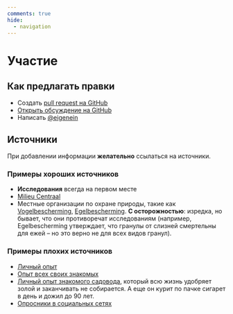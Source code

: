 ```yaml
---
comments: true
hide:
  - navigation
---
```


# Участие

## Как предлагать правки

- Создать [pull request на GitHub](https://github.com/eigenein/sadovod-bnl/pulls)
- [Открыть обсуждение на GitHub](https://github.com/eigenein/sadovod-bnl/discussions)
- Написать [@eigenein](https://t.me/eigenein)

## Источники

При добавлении информации **желательно** ссылаться на источники.

### Примеры хороших источников

- **Исследования** всегда на первом месте
- [Milieu Centraal](https://www.milieucentraal.nl/)
- Местные организации по охране природы, такие как [Vogelbescherming](https://www.vogelbescherming.nl/), [Egelbescherming](https://www.egelbescherming.nl/). **С осторожностью**: изредка, но бывает, что они противоречат исследованиям (например, Egelbescherming утверждает, что гранулы от слизней смертельны для ежей – но это верно не для всех видов гранул).

### Примеры плохих источников
- [Личный опыт](https://vc.ru/flood/34733-kak-pomogaet-i-vredit-logicheskaya-oshibka-sluchay-iz-zhizni)
- [Опыт всех своих знакомых](https://ru.rationalwiki.org/wiki/Argumentum_ad_populum)
- [Личный опыт знакомого садовода](https://ru.rationalwiki.org/wiki/%D0%90%D0%BF%D0%B5%D0%BB%D0%BB%D1%8F%D1%86%D0%B8%D1%8F_%D0%BA_%D0%B0%D0%B2%D1%82%D0%BE%D1%80%D0%B8%D1%82%D0%B5%D1%82%D1%83), который всю жизнь удобряет золой и заканчивать не собирается. А еще он курит по пачке сигарет в день и дожил до 90 лет.
- [Опросники в социальных сетях](https://scanmarket.ru/blog/reprezentativnost-vyborki)
